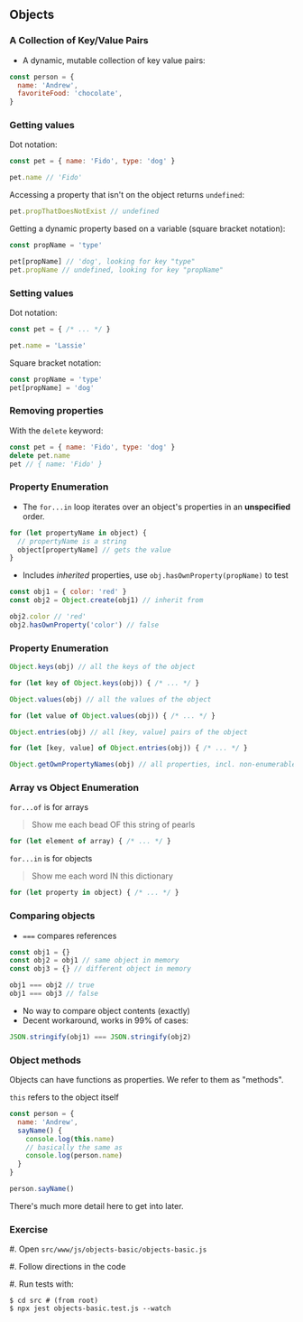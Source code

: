 ## Objects

### A Collection of Key/Value Pairs

- A dynamic, mutable collection of key value pairs:

```javascript
const person = {
  name: 'Andrew',
  favoriteFood: 'chocolate',
}
```

### Getting values

Dot notation:

```javascript
const pet = { name: 'Fido', type: 'dog' }

pet.name // 'Fido'
```

Accessing a property that isn't on the object returns `undefined`:

```javascript
pet.propThatDoesNotExist // undefined
```

Getting a dynamic property based on a variable (square bracket notation):

```javascript
const propName = 'type'

pet[propName] // 'dog', looking for key "type"
pet.propName // undefined, looking for key "propName"
```

### Setting values

Dot notation:

```javascript
const pet = { /* ... */ }

pet.name = 'Lassie'
```

Square bracket notation:

```javascript
const propName = 'type'
pet[propName] = 'dog'
```

### Removing properties

With the `delete` keyword:

```javascript
const pet = { name: 'Fido', type: 'dog' }
delete pet.name
pet // { name: 'Fido' }
```

### Property Enumeration

  - The `for...in` loop iterates over an object's properties in an **unspecified** order.

```javascript
for (let propertyName in object) {
  // propertyName is a string
  object[propertyName] // gets the value
}
```

- Includes _inherited_ properties, use `obj.hasOwnProperty(propName)` to test

```javascript
const obj1 = { color: 'red' }
const obj2 = Object.create(obj1) // inherit from 

obj2.color // 'red'
obj2.hasOwnProperty('color') // false
```

### Property Enumeration

```javascript
Object.keys(obj) // all the keys of the object

for (let key of Object.keys(obj)) { /* ... */ }

Object.values(obj) // all the values of the object

for (let value of Object.values(obj)) { /* ... */ }

Object.entries(obj) // all [key, value] pairs of the object

for (let [key, value] of Object.entries(obj)) { /* ... */ }

Object.getOwnPropertyNames(obj) // all properties, incl. non-enumerable
```

### Array vs Object Enumeration

`for...of` is for arrays

> Show me each bead OF this string of pearls

```javascript
for (let element of array) { /* ... */ }
```

`for...in` is for objects

> Show me each word IN this dictionary

```javascript
for (let property in object) { /* ... */ }
```

### Comparing objects

- `===` compares references

```js
const obj1 = {}
const obj2 = obj1 // same object in memory
const obj3 = {} // different object in memory

obj1 === obj2 // true
obj1 === obj3 // false
```

- No way to compare object contents (exactly)
- Decent workaround, works in 99% of cases:

```javascript
JSON.stringify(obj1) === JSON.stringify(obj2)
```

### Object methods

Objects can have functions as properties. We refer to them as "methods".

`this` refers to the object itself

```javascript
const person = {
  name: 'Andrew',
  sayName() {
    console.log(this.name)
    // basically the same as
    console.log(person.name)
  }
}

person.sayName()
```

There's much more detail here to get into later.

### Exercise

#. Open `src/www/js/objects-basic/objects-basic.js`

#. Follow directions in the code

#. Run tests with:

```shell
$ cd src # (from root)
$ npx jest objects-basic.test.js --watch
```
